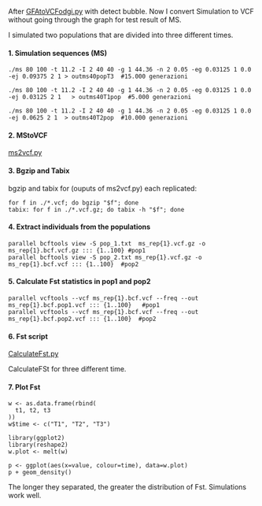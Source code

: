After [GFAtoVCFodgi.py](/tesiFlavia/GFAtoVCFodgi.py) with detect bubble.
Now I convert Simulation to VCF without going through the graph for test result of MS.

I simulated two populations that are divided into three different times.


#### 1. Simulation sequences (MS) 

```
./ms 80 100 -t 11.2 -I 2 40 40 -g 1 44.36 -n 2 0.05 -eg 0.03125 1 0.0 -ej 0.09375 2 1 > outms40popT3  #15.000 generazioni 
```
```
./ms 80 100 -t 11.2 -I 2 40 40 -g 1 44.36 -n 2 0.05 -eg 0.03125 1 0.0 -ej 0.03125 2 1   > outms40T1pop  #5.000 generazioni
```
```
./ms 80 100 -t 11.2 -I 2 40 40 -g 1 44.36 -n 2 0.05 -eg 0.03125 1 0.0 -ej 0.0625 2 1  > outms40T2pop  #10.000 generazioni
```

#### 2. MStoVCF

[ms2vcf.py](/tesiFlavia/ms2vcf.py)  
 
#### 3. Bgzip and Tabix

bgzip and tabix for (ouputs of ms2vcf.py) each replicated: 

```
for f in ./*.vcf; do bgzip "$f"; done   
tabix: for f in ./*.vcf.gz; do tabix -h "$f"; done
```
#### 4. Extract individuals from the populations
```
parallel bcftools view -S pop_1.txt  ms_rep{1}.vcf.gz -o ms_rep{1}.bcf.vcf.gz ::: {1..100} #pop1
parallel bcftools view -S pop_2.txt ms_rep{1}.vcf.gz -o ms_rep{1}.bcf.vcf ::: {1..100}  #pop2 
```
#### 5. Calculate Fst statistics in pop1 and pop2
```
parallel vcftools --vcf ms_rep{1}.bcf.vcf --freq --out ms_rep{1}.bcf.pop1.vcf ::: {1..100}   #pop1
parallel vcftools --vcf ms_rep{1}.bcf.vcf --freq --out ms_rep{1}.bcf.pop2.vcf ::: {1..100}  #pop2
```
#### 6. Fst script
[CalculateFst.py](/tesiFlavia/CalculateFst.py)  

CalculateFSt for three different time.

#### 7. Plot Fst
```
w <- as.data.frame(rbind(
  t1, t2, t3
))
w$time <- c("T1", "T2", "T3")

library(ggplot2)
library(reshape2)
w.plot <- melt(w) 

p <- ggplot(aes(x=value, colour=time), data=w.plot)
p + geom_density()
```
The longer they separated, the greater the distribution of Fst. Simulations work well.




 

